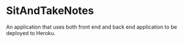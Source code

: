 # SitAndTakeNotes
An application that uses both front end and back end application to be deployed to Heroku.
